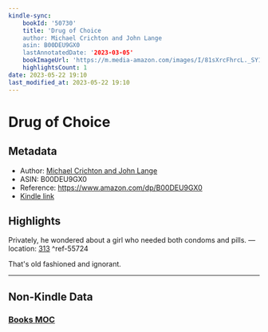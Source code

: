 ```yaml
---
kindle-sync:
    bookId: '50730'
    title: 'Drug of Choice
    author: Michael Crichton and John Lange
    asin: B00DEU9GX0
    lastAnnotatedDate: '2023-03-05'
    bookImageUrl: 'https://m.media-amazon.com/images/I/81sXrcFhrcL._SY160.jpg'
    highlightsCount: 1
date: 2023-05-22 19:10
last_modified_at: 2023-05-22 19:10
---
```


# Drug of Choice

## Metadata

-   Author: [Michael Crichton and John Lange](https://www.amazon.comundefined)
-   ASIN: B00DEU9GX0
-   Reference: https://www.amazon.com/dp/B00DEU9GX0
-   [Kindle link](kindle://book?action=open&asin=B00DEU9GX0)

## Highlights

Privately, he wondered about a girl who needed both condoms and pills. — location: [313](kindle://book?action=open&asin=B00DEU9GX0&location=313) ^ref-55724

That's old fashioned and ignorant.

---

## Non-Kindle Data

### [Books MOC](Books%20MOC.md)
